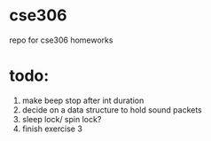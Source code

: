 # cse306
repo for cse306 homeworks

# todo:
1. make beep stop after int duration
2. decide on a data structure to hold sound packets
3. sleep lock/ spin lock?
4. finish exercise 3